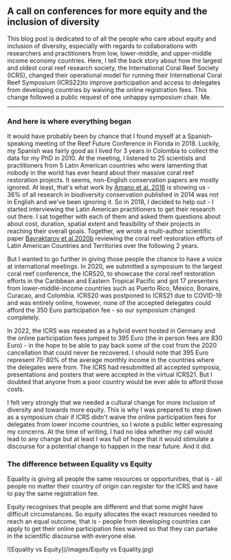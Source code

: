 ## A call on conferences for more equity and the inclusion of diversity
This blog post is dedicated to of all the people who care about equity and inclusion of diversity, especially with regards to collaborations with researchers and practitioners from low, lower-middle, and upper-middle income economy countries. Here, I tell the back story about how the largest and oldest coral reef research society, the International Coral Reef Society (ICRS), changed their operational model for running their International Coral Reef Symposium (ICRS22)to improve participation and access to delegates from developing countries by waiving the online registration fees. This change followed a public request of one unhappy symposium chair. Me.

---
### And here is where everything began

It would have probably been by chance that I found myself at a Spanish-speaking meeting of the Reef Future Conference in Florida in 2018. Luckily, my Spanish was fairly good as I lived for 3 years in Colombia to collect the data for my PhD in 2010. At the meeting, I listened to 25 scientists and practitioners from 5 Latin American countries who were lamenting that nobody in the world has ever heard about their massive coral reef restoration projects. It seems, non-English conservation papers are mostly ignored. At least, that's what work by [Amano et al. 2016](https://journals.plos.org/plosbiology/article?id=10.1371/journal.pbio.2000933 "Link to Amano et al. 2016 paper") is showing us - 36% of all research in biodiversity conservation published in 2014 was not in English and we've been ignoring it. So in 2018, I decided to help out - I started interviewing the Latin American practitioners to get their research out there. I sat together with each of them and asked them questions about about cost, duration, spatial extent and feasibility of their projects in reaching their overall goals. Together, we wrote a multi-author scientific paper [Bayraktarov et al.2020b](https://journals.plos.org/plosone/article?id=10.1371/journal.pone.0228477 "Link to Bayraktarov et al 2020b paper") reviewing the coral reef restoration efforts of Latin American Countries and Territories over the following 2 years.
 
But I wanted to go further in giving those people the chance to have a voice at international meetings. In 2020, we submitted a symposium to the largest coral reef conference, the ICRS20, to showcase the coral reef restoration efforts in the Caribbean and Eastern Tropical Pacific and got 17 presenters from lower-middle-income countries such as Puerto Rico, Mexico, Bonaire, Curacao, and Colombia. ICRS20 was postponed to ICRS21 due to COVID-19 and was entirely online, however, none of the accepted delegates could afford the 350 Euro participation fee - so our symposium changed completely.
 
In 2022, the ICRS was repeated as a hybrid event hosted in Germany and the online participation fees jumped to 395 Euro (the in person fees are 830 Euro) - in the hope to be able to pay back some of the cost from the 2020 cancellation that could never be recovered. I should note that 395 Euro represent 70-80% of the average monthly income in the countries where the delegates were from. The ICRS had resubmitted all accepted symposia, presentations and posters that were accepted in the virtual ICRS21. But I doubted that anyone from a poor country would be ever able to afford those costs.
 
I felt very strongly that we needed a cultural change for more inclusion of diversity and towards more equity. This is why I was prepared to step down as a symposium chair if ICRS didn't waive the online participation fees for delegates from lower income countries, so I wrote a public letter expressing my concerns. At the time of writing, I had no idea whether my call would lead to any change but at least I was full of hope that it would stimulate a discourse for a potential change to happen in the near future. And it did.

### The difference between Equality vs Equity
 
Equality is giving all people the same resources or opportunities, that is - all people no matter their country of origin can register for the ICRS and have to pay the same registration fee.

Equity recognises that people are different and that some might have difficult circumstances. So equity allocates the exact resources needed to reach an equal outcome, that is - people from developing countries can apply to get their online participation fees waived so that they can partake in the scientific discourse with everyone else.

![Equality vs Equity](/images/Equity vs Equality.jpg)
